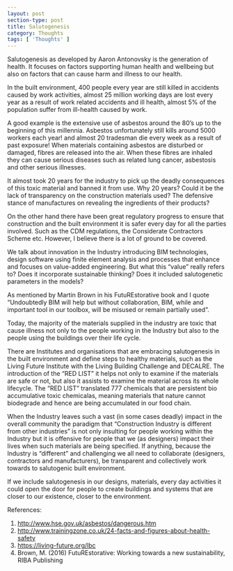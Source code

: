 ```yaml
---
layout: post
section-type: post
title: Salutogenesis
category: Thoughts
tags: [ 'Thoughts' ]
---
```

Salutogenesis as developed by Aaron Antonovsky is the generation of health. It focuses on factors supporting human health and wellbeing but also on factors that can cause harm and illness to our health. 

In the built environment, 400 people every year are still killed in accidents caused by work activities, almost 25 million working days are lost every year as a result of work related accidents and ill health, almost 5% of the population suffer from ill-health caused by work.

A good example is the extensive use of asbestos around the 80’s up to the beginning of this millennia. Asbestos unfortunately still kills around 5000 workers each year! and almost 20 tradesman die every week as a result of past exposure! When materials containing asbestos are disturbed or damaged, fibres are released into the air. When these fibres are inhaled they can cause serious diseases such as related lung cancer, asbestosis and other serious illnesses.

It almost took 20 years for the industry to pick up the deadly consequences of this toxic material and banned it from use. Why 20 years? Could it be the lack of transparency on the construction materials used?  The defensive stance of manufactures on revealing the ingredients of their products?

On the other hand there have been great regulatory progress to ensure that construction and the built environment it is safer every day for all the parties involved. Such as the CDM regulations, the Considerate Contractors Scheme etc. However, I believe there is a lot of ground to be covered.

We talk about innovation in the Industry introducing BIM technologies, design software using finite element analysis and processes that enhance and focuses on value-added engineering. But what this “value” really refers to? Does it incorporate sustainable thinking? Does it included salutogenetic parameters in the models? 

As mentioned by Martin Brown in his FutuREstorative book and I quote “Undoubtedly BIM will help but without collaboration, BIM, while and important tool in our toolbox, will be misused or remain partially used”.

Today, the majority of the materials supplied in the industry are toxic that cause illness not only to the people working in the Industry but also to the people using the buildings over their life cycle. 

There are Institutes and organisations that are embracing salutogenesis in the built environment and define steps to healthy materials, such as the Living Future Institute with the Living Building Challenge and DECALRE. The introduction of the “RED LIST” it helps not only to examine if the materials are safe or not, but also it assists to examine the material across its whole lifecycle. The “RED LIST” translated 777 chemicals that are persistent bio accumulative toxic chemicalas, meaning materials that nature cannot biodegrade and hence are being accumulated in our food chain.

When the Industry leaves such a vast (in some cases deadly) impact in the overall community the paradigm that “Construction Industry is different from other industries” is not only insulting for people working within the Industry but it is offensive for people that we (as designers) impact their lives when such materials are being specified. If anything, because the Industry is “different” and challenging we all need to collaborate (designers, contractors and manufacturers), be transparent and collectively work towards to salutogenic built environment. 

If we include salutogenesis in our designs, materials, every day activities it could open the door for people to create buildings and systems that are closer to our existence, closer to the environment.

References:
1.	http://www.hse.gov.uk/asbestos/dangerous.htm
2.	http://www.trainingzone.co.uk/24-facts-and-figures-about-health-safety
3.	https://living-future.org/lbc
4.	Brown, M. (2016) FutuREstorative: Working towards a new sustainability, RIBA Publishing

